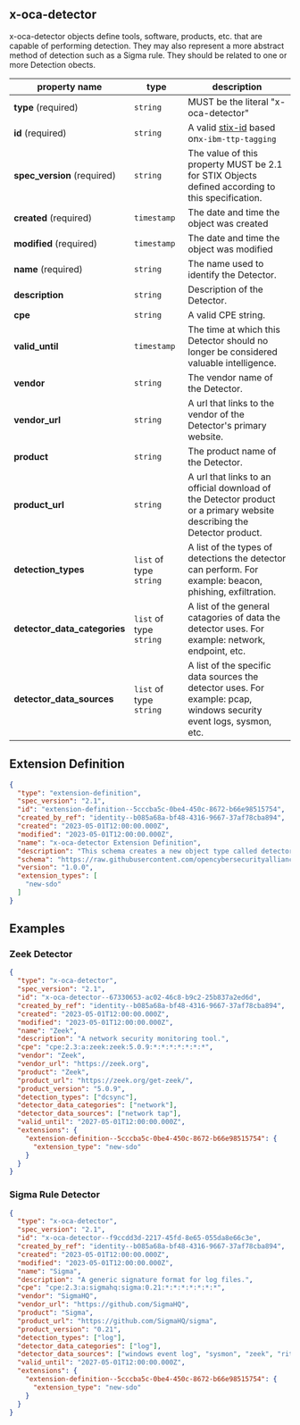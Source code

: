 ## x-oca-detector

x-oca-detector objects define tools, software, products, etc. that are capable of performing
detection. They may also represent a more abstract method of detection such as a Sigma rule. They
should be related to one or more Detection obects.

| property name            | type                       | description
|--------------------------|----------------------------|--------------------------------------------------------------------------------------------------------------------------------------------------------------------------------------------------------------------------------------|
| **type** (required)          | `string`                   | MUST be the literal "x-oca-detector" |
| **id** (required) | `string` | A valid [stix-id](https://docs.oasis-open.org/cti/stix/v2.1/os/stix-v2.1-os.html#_64yvzeku5a5c) based on`x-ibm-ttp-tagging` |
| **spec_version** (required) | `string` | The value of this property MUST be 2.1 for STIX Objects defined according to this specification. |
| **created** (required) | `timestamp` | The date and time the object was created |
| **modified** (required) | `timestamp` | The date and time the object was modified |
| **name** (required)          | `string`                   | The name used to identify the Detector. |
| **description**              | `string`                   | Description of the Detector. |
| **cpe**                      | `string`                   | A valid CPE string. |
| **valid_until**              | `timestamp`                | The time at which this Detector should no longer be considered valuable intelligence. |
| **vendor**                   | `string`                   | The vendor name of the Detector. |
| **vendor_url**               | `string`                   | A url that links to the vendor of the Detector's primary website. |
| **product**                  | `string`                   | The product name of the Detector. |
| **product_url**              | `string`                   | A url that links to an official download of the Detector product or a primary website describing the Detector product. |
| **detection_types**          | `list` of type `string`    | A list of the types of detections the detector can perform. For example: beacon, phishing, exfiltration. |
| **detector_data_categories** | `list` of type `string`    | A list of the general catagories of data the detector uses. For example: network, endpoint, etc. |
| **detector_data_sources**    | `list` of type `string`    | A list of the specific data sources the detector uses. For example: pcap, windows security event logs, sysmon, etc. |

## Extension Definition

```json
{
  "type": "extension-definition",
  "spec_version": "2.1",
  "id": "extension-definition--5cccba5c-0be4-450c-8672-b66e98515754",
  "created_by_ref": "identity--b085a68a-bf48-4316-9667-37af78cba894",
  "created": "2023-05-01T12:00:00.000Z",
  "modified": "2023-05-01T12:00:00.000Z",
  "name": "x-oca-detector Extension Definition",
  "description": "This schema creates a new object type called detector, which describes software that is capable of performing detections.",
  "schema": "https://raw.githubusercontent.com/opencybersecurityalliance/stix-extensions/main/2.x/schemas/x-oca-detector.json",
  "version": "1.0.0",
  "extension_types": [
    "new-sdo"
  ]
}
```

## Examples

### Zeek Detector

```json
{
  "type": "x-oca-detector",
  "spec_version": "2.1",
  "id": "x-oca-detector--67330653-ac02-46c8-b9c2-25b837a2ed6d",
  "created_by_ref": "identity--b085a68a-bf48-4316-9667-37af78cba894",
  "created": "2023-05-01T12:00:00.000Z",
  "modified": "2023-05-01T12:00:00.000Z",
  "name": "Zeek",
  "description": "A network security monitoring tool.",
  "cpe": "cpe:2.3:a:zeek:zeek:5.0.9:*:*:*:*:*:*:*",
  "vendor": "Zeek",
  "vendor_url": "https://zeek.org",
  "product": "Zeek",
  "product_url": "https://zeek.org/get-zeek/",
  "product_version": "5.0.9",
  "detection_types": ["dcsync"],
  "detector_data_categories": ["network"],
  "detector_data_sources": ["network tap"],
  "valid_until": "2027-05-01T12:00:00.000Z",
  "extensions": {
    "extension-definition--5cccba5c-0be4-450c-8672-b66e98515754": {
      "extension_type": "new-sdo"
    }
  }
}
```

### Sigma Rule Detector

```json
{
  "type": "x-oca-detector",
  "spec_version": "2.1",
  "id": "x-oca-detector--f9ccdd3d-2217-45fd-8e65-055da8e66c3e",
  "created_by_ref": "identity--b085a68a-bf48-4316-9667-37af78cba894",
  "created": "2023-05-01T12:00:00.000Z",
  "modified": "2023-05-01T12:00:00.000Z",
  "name": "Sigma",
  "description": "A generic signature format for log files.",
  "cpe": "cpe:2.3:a:sigmahq:sigma:0.21:*:*:*:*:*:*:*",
  "vendor": "SigmaHQ",
  "vendor_url": "https://github.com/SigmaHQ",
  "product": "Sigma",
  "product_url": "https://github.com/SigmaHQ/sigma",
  "product_version": "0.21",
  "detection_types": ["log"],
  "detector_data_categories": ["log"],
  "detector_data_sources": ["windows event log", "sysmon", "zeek", "rita"],
  "valid_until": "2027-05-01T12:00:00.000Z",
  "extensions": {
    "extension-definition--5cccba5c-0be4-450c-8672-b66e98515754": {
      "extension_type": "new-sdo"
    }
  }
}
```
